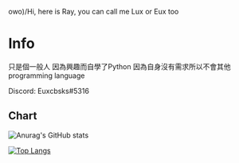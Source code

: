 owo)/Hi, here is Ray, you can call me Lux or Eux too

# Info
只是個一般人
因為興趣而自學了Python
因為自身沒有需求所以不會其他programming language

Discord: Euxcbsks#5316

## Chart
![Anurag's GitHub stats](https://github-readme-stats.vercel.app/api?username=euxcbsks&show_icons=true&theme=tokyonight)

[![Top Langs](https://github-readme-stats.vercel.app/api/top-langs/?username=euxcbsks&exclude_repo=My-Colony-Wiki_template-and-module,My-Colony_Translation,My-Colony-2_Translation&layout=compact)](https://github.com/anuraghazra/github-readme-stats)
